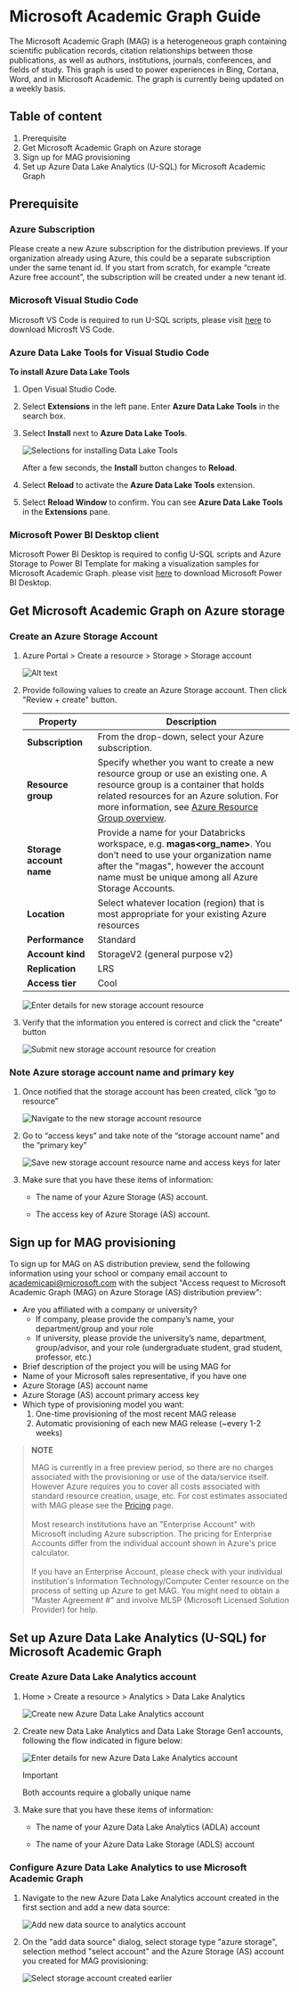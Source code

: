 # Microsoft Academic Graph Guide #

The Microsoft Academic Graph (MAG) is a heterogeneous graph containing scientific publication records, citation relationships between those publications, as well as authors, institutions, journals, conferences, and fields of study. This graph is used to power experiences in Bing, Cortana, Word, and in Microsoft Academic. The graph is currently being updated on a weekly basis. 

## Table of content ##

1. Prerequisite
2. Get Microsoft Academic Graph on Azure storage
3. Sign up for MAG provisioning
4. Set up Azure Data Lake Analytics (U-SQL) for Microsoft Academic Graph

## Prerequisite

### Azure Subscription ###

Please create a new Azure subscription for the distribution previews. If your organization already using Azure, this could be a separate subscription under the same tenant id. If you start from scratch, for example “create Azure free account”, the subscription will be created under a new tenant id.

### Microsoft Visual Studio Code ###

Microsoft VS Code is required to run U-SQL scripts, please visit [here](https://code.visualstudio.com/download) to download Microsft VS Code.

### Azure Data Lake Tools for Visual Studio Code ###

**To install Azure Data Lake Tools**

1. Open Visual Studio Code.
2. Select **Extensions** in the left pane. Enter **Azure Data Lake Tools** in the search box.
3. Select **Install** next to **Azure Data Lake Tools**. 

   ![Selections for installing Data Lake Tools](https://docs.microsoft.com/en-us/azure/data-lake-analytics/media/data-lake-analytics-data-lake-tools-for-vscode/data-lake-tools-for-vscode-extensions.png)

   After a few seconds, the **Install** button changes to **Reload**.
4. Select **Reload** to activate the **Azure Data Lake Tools** extension.
5. Select **Reload Window** to confirm. You can see **Azure Data Lake Tools** in the **Extensions** pane.

### Microsoft Power BI Desktop client ###

Microsoft Power BI Desktop is required to config U-SQL scripts and Azure Storage to Power BI Template for making a visualization samples for Microsoft Academic Graph. please visit [here](https://www.microsoft.com/en-us/download/details.aspx?id=58494) to download Microsoft Power BI Desktop.

## Get Microsoft Academic Graph on Azure storage ##

### Create an Azure Storage Account ###

1. Azure Portal > Create a resource > Storage > Storage account

    ![Alt text](https://docs.microsoft.com/en-us/academic-services/graph/media/create-storage-account/select.png)


2.  Provide following values to create an Azure Storage account. Then click "Review + create" button.

    |Property  |Description  |
    |---------|---------|
    |**Subscription** | From the drop-down, select your Azure subscription. |
    |**Resource group** | Specify whether you want to create a new resource group or use an existing one. A resource group is a container that holds related resources for an Azure solution. For more information, see [Azure Resource Group overview](https://docs.microsoft.com/azure/azure-resource-manager/resource-group-overview). |
    |**Storage account name** | Provide a name for your Databricks workspace, e.g. **magas<org_name>**. You don’t need to use your organization name after the "magas", however the account name must be unique among all Azure Storage Accounts. |
    |**Location**    | Select whatever location (region) that is most appropriate for your existing Azure resources |
    |**Performance** | Standard |
    |**Account kind**| StorageV2 (general purpose v2) |
    |**Replication** | LRS |
    |**Access tier** | Cool |

    ![Enter details for new storage account resource](https://docs.microsoft.com/en-us/academic-services/graph/media/create-storage-account/details.png "Enter details for new storage account resource")

3. Verify that the information you entered is correct and click the "create" button

    ![Submit new storage account resource for creation](https://docs.microsoft.com/en-us/academic-services/graph/media/create-storage-account/submit.png "Submit new storage account resource for creation")

### Note Azure storage account name and primary key ###

1. Once notified that the storage account has been created, click “go to resource”

    ![Navigate to the new storage account resource](https://docs.microsoft.com/en-us/academic-services/graph/media/create-storage-account/go-to-resource.png "Navigate to the new storage account resource")

2. Go to “access keys” and take note of the “storage account name” and the “primary key”

    ![Save new storage account resource name and access keys for later](https://docs.microsoft.com/en-us/academic-services/graph/media/create-storage-account/access-keys.png "Save new storage account resource name and access keys for later")

3. Make sure that you have these items of information:

   * The name of your Azure Storage (AS) account.

   * The access key of Azure Storage (AS) account.

## Sign up for MAG provisioning ##

To sign up for MAG on AS distribution preview, send the following information using your school or company email account to <a href="mailto:academicapi@microsoft.com?subject=Access request to Microsoft Academic Graph (MAG) on Azure Storage (AS) distribution preview">academicapi@microsoft.com</a> with the subject "Access request to Microsoft Academic Graph (MAG) on Azure Storage (AS) distribution preview":

- Are you affiliated with a company or university?
  - If company, please provide the company’s name, your department/group and your role
  - If university, please provide the university’s name, department, group/advisor, and your role (undergraduate student, grad student, professor, etc.)
- Brief description of the project you will be using MAG for
- Name of your Microsoft sales representative, if you have one
- Azure Storage (AS) account name
- Azure Storage (AS) account primary access key
- Which type of provisioning model you want:
  1. One-time provisioning of the most recent MAG release
  1. Automatic provisioning of each new MAG release (~every 1-2 weeks)

> **NOTE**
>
> MAG is currently in a free preview period, so there are no charges associated with the provisioning or use of the data/service itself. However Azure requires you to cover all costs associated with standard resource creation, usage, etc. For cost estimates associated with MAG please see the [Pricing](https://docs.microsoft.com/en-us/academic-services/graph/resources-pricing) page. <br/><br/>Most research institutions have an "Enterprise Account" with Microsoft including Azure subscription. The pricing for Enterprise Accounts differ from the individual account shown in Azure's price calculator. <br/><br/>If you have an Enterprise Account, please check with your individual institution's Information Technology/Computer Center resource on the process of setting up Azure to get MAG. You might need to obtain a "Master Agreement #" and involve MLSP (Microsoft Licensed Solution Provider) for help.

## Set up Azure Data Lake Analytics (U-SQL) for Microsoft Academic Graph ##

### Create Azure Data Lake Analytics account ###

1. Home > Create a resource > Analytics > Data Lake Analytics

    ![Create new Azure Data Lake Analytics account](https://docs.microsoft.com/en-us/academic-services/graph/media/create-analytics-account-select.png)

1. Create new Data Lake Analytics and Data Lake Storage Gen1 accounts, following the flow indicated in figure below:

    ![Enter details for new Azure Data Lake Analytics account](https://docs.microsoft.com/en-us/academic-services/graph/media/create-analytics-account-details.png)

    > [!IMPORTANT]
    > Both accounts require a globally unique name

1. Make sure that you have these items of information:

   * The name of your Azure Data Lake Analytics (ADLA) account

   * The name of your Azure Data Lake Storage (ADLS) account

### Configure Azure Data Lake Analytics to use Microsoft Academic Graph ###

1. Navigate to the new Azure Data Lake Analytics account created in the first section and add a new data source:

   ![Add new data source to analytics account](https://docs.microsoft.com/en-us/academic-services/graph/media/configure-analytics-account-datasource.png)

1. On the "add data source" dialog, select storage type "azure storage", selection method "select account" and the Azure Storage (AS) account you created for MAG provisioning:

   ![Select storage account created earlier](https://docs.microsoft.com/en-us/academic-services/graph/media/configure-analytics-account-select.png)

